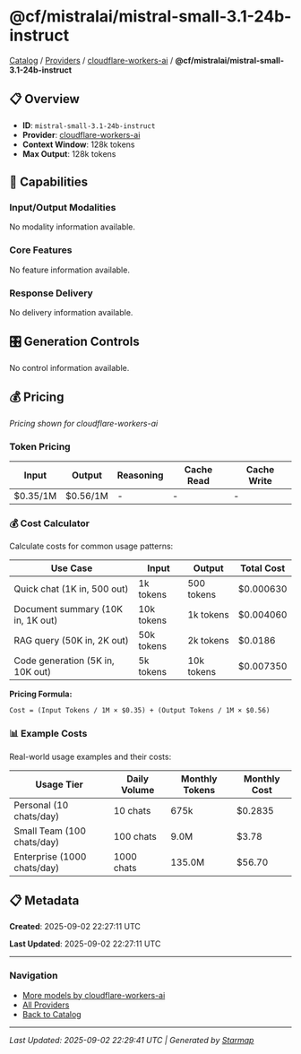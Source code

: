 # @cf/mistralai/mistral-small-3.1-24b-instruct
  
[Catalog](../../../..) / [Providers](../../..) / [cloudflare-workers-ai](../..) / **@cf/mistralai/mistral-small-3.1-24b-instruct**


## 📋 Overview
  
- **ID**: `mistral-small-3.1-24b-instruct`
- **Provider**: [cloudflare-workers-ai](../)
- **Context Window**: 128k tokens
- **Max Output**: 128k tokens
  
## 🎯 Capabilities
  
### Input/Output Modalities
  
No modality information available.
  
### Core Features
  
No feature information available.
  
### Response Delivery
  
No delivery information available.
  
## 🎛️ Generation Controls
  
No control information available.
  
## 💰 Pricing
  
*Pricing shown for cloudflare-workers-ai*
  
  
### Token Pricing
  
| Input | Output | Reasoning | Cache Read | Cache Write |
|---------|---------|---------|---------|---------|
| $0.35/1M | $0.56/1M | - | - | - |

  
### 💰 Cost Calculator
  
Calculate costs for common usage patterns:
  
  
| Use Case | Input | Output | Total Cost |
|---------|---------|---------|---------|
| Quick chat (1K in, 500 out) | 1k tokens | 500 tokens | $0.000630 |
| Document summary (10K in, 1K out) | 10k tokens | 1k tokens | $0.004060 |
| RAG query (50K in, 2K out) | 50k tokens | 2k tokens | $0.0186 |
| Code generation (5K in, 10K out) | 5k tokens | 10k tokens | $0.007350 |

  
**Pricing Formula:**
  
```
Cost = (Input Tokens / 1M × $0.35) + (Output Tokens / 1M × $0.56)
```
  
### 📊 Example Costs
  
Real-world usage examples and their costs:
  
  
| Usage Tier | Daily Volume | Monthly Tokens | Monthly Cost |
|---------|---------|---------|---------|
| Personal (10 chats/day) | 10 chats | 675k | $0.2835 |
| Small Team (100 chats/day) | 100 chats | 9.0M | $3.78 |
| Enterprise (1000 chats/day) | 1000 chats | 135.0M | $56.70 |

  
## 📋 Metadata
  
**Created**: 2025-09-02 22:27:11 UTC
  
**Last Updated**: 2025-09-02 22:27:11 UTC
  
  
---
  
  
### Navigation

- [More models by cloudflare-workers-ai](../)
- [All Providers](../../../../providers)
- [Back to Catalog](../../../..)


---
_Last Updated: 2025-09-02 22:29:41 UTC | Generated by [Starmap](https://github.com/agentstation/starmap)_
